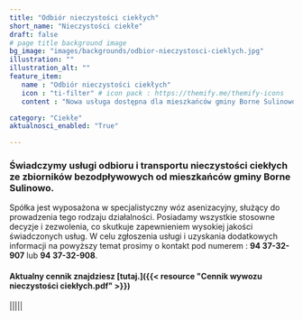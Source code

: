 ```yaml
---
title: "Odbiór nieczystości ciekłych"
short_name: "Nieczystości ciekłe"
draft: false
# page title background image
bg_image: "images/backgrounds/odbior-nieczystosci-cieklych.jpg"
illustration: ""
illustration_alt: ""
feature_item:
   name : "Odbiór nieczystości ciekłych"
   icon : "ti-filter" # icon pack : https://themify.me/themify-icons
   content : "Nowa usługa dostępna dla mieszkańców gminy Borne Sulinowo"

category: "Ciekłe"
aktualnosci_enabled: "True"

---
```


### Świadczymy usługi odbioru i transportu nieczystości ciekłych ze zbiorników bezodpływowych od mieszkańców gminy Borne Sulinowo.
Spółka jest wyposażona w specjalistyczny wóz asenizacyjny, służący do prowadzenia tego rodzaju działalności. Posiadamy wszystkie stosowne decyzje i zezwolenia, co skutkuje zapewnieniem wysokiej jakości świadczonych usług.
W celu zgłoszenia usługi i uzyskania dodatkowych informacji na powyższy temat prosimy o kontakt pod numerem : **94 37-32-907** lub **94 37-32-908**.
#### Aktualny cennik znajdziesz [tutaj.]({{< resource "Cennik wywozu nieczystości ciekłych.pdf" >}})
 
|||||

